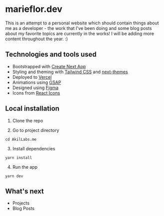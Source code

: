 # marieflor.dev

This is an attempt to a personal website which should contain things about me as a developer - the work that I've been doing and some blog posts about my favorite topics are currently in the works! I will be adding more content throughout the year. :)

## Technologies and tools used

- Bootstrapped with [Create Next App](https://nextjs.org/docs/api-reference/create-next-app)
- Styling and theming with [Tailwind CSS](https://tailwindcss.com/) and [next-themes](https://www.npmjs.com/package/next-themes?activeTab=readme)
- Deployed to [Vercel](https://vercel.com/)
- Animations using [GSAP](https://greensock.com/gsap/)
- Designed using [Figma](https://www.figma.com/)
- Icons from [React Icons](https://react-icons.github.io/react-icons/)

## Local installation

1. Clone the repo


2. Go to project directory

```
cd AkilLabs.me
```

3. Install dependencies

```
yarn install
```

4. Run the app

```
yarn dev
```

## What's next

- Projects
- Blog Posts
